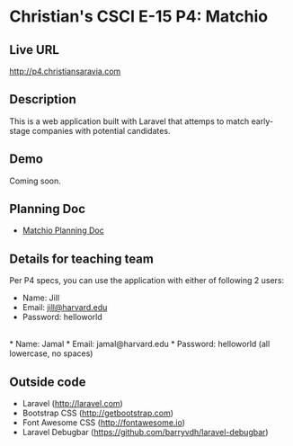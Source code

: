 # Christian's CSCI E-15 P4: Matchio

## Live URL
<http://p4.christiansaravia.com>

## Description
This is a web application built with Laravel that attemps to match early-stage companies with potential candidates.

## Demo
Coming soon.

## Planning Doc
* [Matchio Planning Doc](https://docs.google.com/document/d/19geUfWcFtY9COq0nMv0zk9R6CYypv5IxqBFipUCtXlU/edit?usp=sharing)

## Details for teaching team
Per P4 specs, you can use the application with either of following 2 users:
* Name: Jill
* Email: jill@harvard.edu
* Password: helloworld
<br>
* Name: Jamal
* Email: jamal@harvard.edu
* Password: helloworld (all lowercase, no spaces)

## Outside code
* Laravel (http://laravel.com)
* Bootstrap CSS (http://getbootstrap.com)
* Font Awesome CSS (http://fontawesome.io)
* Laravel Debugbar (https://github.com/barryvdh/laravel-debugbar)
